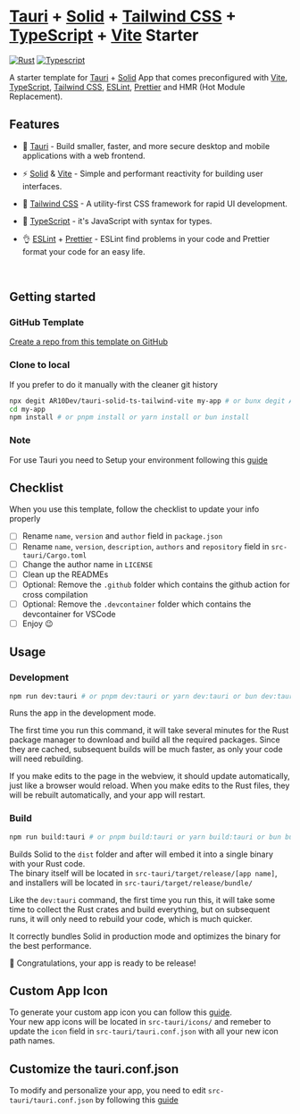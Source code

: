 # [Tauri](https://tauri.app) + [Solid](https://solidjs.com) + [Tailwind CSS](https://tailwindcss.com) + [TypeScript](https://typescriptlang.org) + [Vite](https://vitejs.dev) Starter

[//]:[![Stars](https://img.shields.io/github/stars/AR10Dev/tauri-solid-ts-tailwind-vite?style=social)](https://github.com/AR10Dev/tauri-solid-ts-tailwind-vite)
[![Rust](https://img.shields.io/badge/Rust-black?style=for-the-badge&logo=rust&logoColor=#E57324)](https://github.com/AR10Dev/tauri-solid-ts-tailwind-vite)
[![Typescript](https://img.shields.io/badge/TypeScript-007ACC?style=for-the-badge&logo=typescript&logoColor=white)](https://AR10Dev/tauri-solid-ts-tailwind-vite)

A starter template for [Tauri](https://tauri.app) + [Solid](https://solidjs.com) App that comes preconfigured with [Vite](https://vitejs.dev),
[TypeScript](https://typescriptlang.org), [Tailwind CSS](https://tailwindcss.com), [ESLint](https://eslint.org), [Prettier](https://prettier.io) and HMR (Hot Module Replacement).

## Features

- 🤩 [Tauri](https://tauri.app) - Build smaller, faster, and more secure desktop and mobile applications with a web frontend.

- ⚡️ [Solid](https://solidjs.com) & [Vite](https://vitejs.dev) - Simple and performant reactivity for building user interfaces.

- 🎨 [Tailwind CSS](https://tailwindcss.com) - A utility-first CSS framework for rapid UI development.

- 💪 [TypeScript](https://typescriptlang.org) - it's JavaScript with syntax for types.

- 👌 [ESLint](https://eslint.org) + [Prettier](https://prettier.io) - ESLint find problems in your code and Prettier format your code for an easy life.

<br>

## Getting started

### GitHub Template

[Create a repo from this template on GitHub](https://github.com/AR10Dev/tauri-solid-ts-tailwind-vite/generate)

### Clone to local

If you prefer to do it manually with the cleaner git history

```bash
npx degit AR10Dev/tauri-solid-ts-tailwind-vite my-app # or bunx degit AR10Dev/tauri-solid-ts-tailwind-vite my-app
cd my-app
npm install # or pnpm install or yarn install or bun install
```

### Note
For use Tauri you need to Setup your environment following this [guide](https://tauri.app/start/prerequisites/)

## Checklist

When you use this template, follow the checklist to update your info properly

- [ ] Rename `name`, `version` and `author` field in `package.json`
- [ ] Rename `name`, `version`, `description`, `authors` and `repository` field in `src-tauri/Cargo.toml`
- [ ] Change the author name in `LICENSE`
- [ ] Clean up the READMEs
- [ ] Optional: Remove the `.github` folder which contains the github action for cross compilation
- [ ] Optional: Remove the `.devcontainer` folder which contains the devcontainer for VSCode
- [ ] Enjoy 😉

## Usage

### Development

```bash
npm run dev:tauri # or pnpm dev:tauri or yarn dev:tauri or bun dev:tauri
```

Runs the app in the development mode.<br>

The first time you run this command, it will take several minutes for the Rust package manager to download and build all the required packages. Since they are cached, subsequent builds will be much faster, as only your code will need rebuilding.<br>

If you make edits to the page in the webview, it should update automatically, just like a browser would reload. When you make edits to the Rust files, they will be rebuilt automatically, and your app will restart.<br>

### Build

```bash
npm run build:tauri # or pnpm build:tauri or yarn build:tauri or bun build:tauri
```

Builds Solid to the `dist` folder and after will embed it into a single binary with your Rust code.<br>
The binary itself will be located in `src-tauri/target/release/[app name]`, and installers will be located in `src-tauri/target/release/bundle/`<br>

Like the `dev:tauri` command, the first time you run this, it will take some time to collect the Rust crates and build everything, but on subsequent runs, it will only need to rebuild your code, which is much quicker.<br>

It correctly bundles Solid in production mode and optimizes the binary for the best performance.<br>

🎉 Congratulations, your app is ready to be release!

## Custom App Icon
To generate your custom app icon you can follow this [guide](https://v2.tauri.app/reference/cli/#icon).<br>
Your new app icons will be located in `src-tauri/icons/` and remeber to update the `icon` field in `src-tauri/tauri.conf.json` with all your new icon path names.<br>

## Customize the tauri.conf.json

To modify and personalize your app, you need to edit `src-tauri/tauri.conf.json` by following this [guide](https://tauri.app/develop/configuration-files/)
